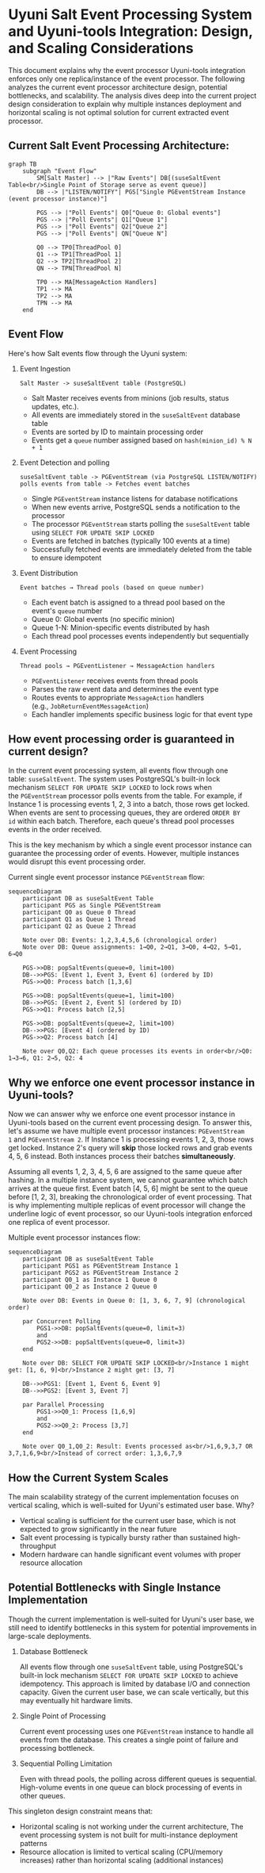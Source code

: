 # Uyuni Salt Event Processing System and Uyuni-tools Integration: Design, and Scaling Considerations

This document explains why the event processor Uyuni-tools integration enforces only one replica/instance of the event processor. The following analyzes the current event processor architecture design, potential bottlenecks, and scalability. The analysis dives deep into the current project design consideration to explain why multiple instances deployment and horizontal scaling is not optimal solution for current extracted event processor.

## Current Salt Event Processing Architecture:

```mermaid
graph TB
    subgraph "Event Flow"
        SM[Salt Master] --> |"Raw Events"| DB[(suseSaltEvent Table<br/>Single Point of Storage serve as event queue)]
        DB --> |"LISTEN/NOTIFY"| PGS["Single PGEventStream Instance (event processor instance)"]

        PGS --> |"Poll Events"| Q0["Queue 0: Global events"]
        PGS --> |"Poll Events"| Q1["Queue 1"]
        PGS --> |"Poll Events"| Q2["Queue 2"]
        PGS --> |"Poll Events"| QN["Queue N"]

        Q0 --> TP0[ThreadPool 0]
        Q1 --> TP1[ThreadPool 1]
        Q2 --> TP2[ThreadPool 2]
        QN --> TPN[ThreadPool N]

        TP0 --> MA[MessageAction Handlers]
        TP1 --> MA
        TP2 --> MA
        TPN --> MA
    end

```

## Event Flow

Here's how Salt events flow through the Uyuni system:

1. Event Ingestion

    ```
    Salt Master -> suseSaltEvent table (PostgreSQL)
    ```

    - Salt Master receives events from minions (job results, status updates, etc.).
    - All events are immediately stored in the `suseSaltEvent` database table
    - Events are sorted by ID to maintain processing order
    - Events get a `queue` number assigned based on `hash(minion_id) % N + 1`
2. Event Detection and polling

    ```
    suseSaltEvent table -> PGEventStream (via PostgreSQL LISTEN/NOTIFY) polls events from table -> Fetches event batches
    ```

    - Single `PGEventStream` instance listens for database notifications
    - When new events arrive, PostgreSQL sends a notification to the processor
    - The processor `PGEventStream` starts polling the `suseSaltEvent` table using `SELECT FOR UPDATE SKIP LOCKED`
    - Events are fetched in batches (typically 100 events at a time)
    - Successfully fetched events are immediately deleted from the table to ensure idempotent
3. Event Distribution

    ```
    Event batches → Thread pools (based on queue number)
    ```

    - Each event batch is assigned to a thread pool based on the event's `queue` number
    - Queue 0: Global events (no specific minion)
    - Queue 1-N: Minion-specific events distributed by hash
    - Each thread pool processes events independently but sequentially
4. Event Processing

    ```
    Thread pools → PGEventListener → MessageAction handlers
    ```

    - `PGEventListener` receives events from thread pools
    - Parses the raw event data and determines the event type
    - Routes events to appropriate `MessageAction` handlers (e.g., `JobReturnEventMessageAction`)
    - Each handler implements specific business logic for that event type

## How event processing order is guaranteed in current design?

In the current event processing system, all events flow through one table: `suseSaltEvent`. The system uses PostgreSQL's built-in lock mechanism `SELECT FOR UPDATE SKIP LOCKED` to lock rows when the `PGEventStream` processor polls events from the table. For example, if Instance 1 is processing events 1, 2, 3 into a batch, those rows get locked. When events are sent to processing queues, they are ordered `ORDER BY id` within each batch. Therefore, each queue's thread pool processes events in the order received.

This is the key mechanism by which a single event processor instance can guarantee the processing order of events. However, multiple instances would disrupt this event processing order.

Current single event processor instance `PGEventStream` flow:

```mermaid
sequenceDiagram
    participant DB as suseSaltEvent Table
    participant PGS as Single PGEventStream
    participant Q0 as Queue 0 Thread
    participant Q1 as Queue 1 Thread
    participant Q2 as Queue 2 Thread

    Note over DB: Events: 1,2,3,4,5,6 (chronological order)
    Note over DB: Queue assignments: 1→Q0, 2→Q1, 3→Q0, 4→Q2, 5→Q1, 6→Q0

    PGS->>DB: popSaltEvents(queue=0, limit=100)
    DB-->>PGS: [Event 1, Event 3, Event 6] (ordered by ID)
    PGS->>Q0: Process batch [1,3,6]

    PGS->>DB: popSaltEvents(queue=1, limit=100) 
    DB-->>PGS: [Event 2, Event 5] (ordered by ID)
    PGS->>Q1: Process batch [2,5]

    PGS->>DB: popSaltEvents(queue=2, limit=100)
    DB-->>PGS: [Event 4] (ordered by ID)
    PGS->>Q2: Process batch [4]

    Note over Q0,Q2: Each queue processes its events in order<br/>Q0: 1→3→6, Q1: 2→5, Q2: 4
```

## Why we enforce one event processor instance in Uyuni-tools?

Now we can answer why we enforce one event processor instance in Uyuni-tools based on the current event processing design. To answer this, let's assume we have multiple event processor instances: `PGEventStream 1` and `PGEventStream 2`. If Instance 1 is processing events 1, 2, 3, those rows get locked. Instance 2's query will **skip** those locked rows and grab events 4, 5, 6 instead. Both instances process their batches **simultaneously**.

Assuming all events 1, 2, 3, 4, 5, 6 are assigned to the same queue after hashing. In a multiple instance system, we cannot guarantee which batch arrives at the queue first. Event batch [4, 5, 6] might be sent to the queue before [1, 2, 3], breaking the chronological order of event processing. That is why implementing multiple replicas of event processor will change the underline logic of event processor, so our Uyuni-tools integration enforced one replica of event processor.

Multiple event processor instances flow:

```mermaid
sequenceDiagram
    participant DB as suseSaltEvent Table
    participant PGS1 as PGEventStream Instance 1
    participant PGS2 as PGEventStream Instance 2
    participant Q0_1 as Instance 1 Queue 0
    participant Q0_2 as Instance 2 Queue 0

    Note over DB: Events in Queue 0: [1, 3, 6, 7, 9] (chronological order)

    par Concurrent Polling
        PGS1->>DB: popSaltEvents(queue=0, limit=3)
        and 
        PGS2->>DB: popSaltEvents(queue=0, limit=3)
    end

    Note over DB: SELECT FOR UPDATE SKIP LOCKED<br/>Instance 1 might get: [1, 6, 9]<br/>Instance 2 might get: [3, 7]

    DB-->>PGS1: [Event 1, Event 6, Event 9]
    DB-->>PGS2: [Event 3, Event 7]

    par Parallel Processing
        PGS1->>Q0_1: Process [1,6,9]
        and
        PGS2->>Q0_2: Process [3,7]
    end

    Note over Q0_1,Q0_2: Result: Events processed as<br/>1,6,9,3,7 OR 3,7,1,6,9<br/>Instead of correct order: 1,3,6,7,9
```

## How the Current System Scales

The main scalability strategy of the current implementation focuses on vertical scaling, which is well-suited for Uyuni's estimated user base. Why?

- Vertical scaling is sufficient for the current user base, which is not expected to grow significantly in the near future
- Salt event processing is typically bursty rather than sustained high-throughput
- Modern hardware can handle significant event volumes with proper resource allocation

## Potential Bottlenecks with Single Instance Implementation

Though the current implementation is well-suited for Uyuni's user base, we still need to identify bottlenecks in this system for potential improvements in large-scale deployments.

1. Database Bottleneck

   All events flow through one `suseSaltEvent` table, using PostgreSQL's built-in lock mechanism `SELECT FOR UPDATE SKIP LOCKED` to achieve idempotency. This approach is limited by database I/O and connection capacity. Given the current user base, we can scale vertically, but this may eventually hit hardware limits.

2. Single Point of Processing

   Current event processing uses one `PGEventStream` instance to handle all events from the database. This creates a single point of failure and processing bottleneck.

3. Sequential Polling Limitation

   Even with thread pools, the polling across different queues is sequential. High-volume events in one queue can block processing of events in other queues.


This singleton design constraint means that:

- Horizontal scaling is not working under the current architecture, The event processing system is not built for multi-instance deployment patterns
- Resource allocation is limited to vertical scaling (CPU/memory increases) rather than horizontal scaling (additional instances)